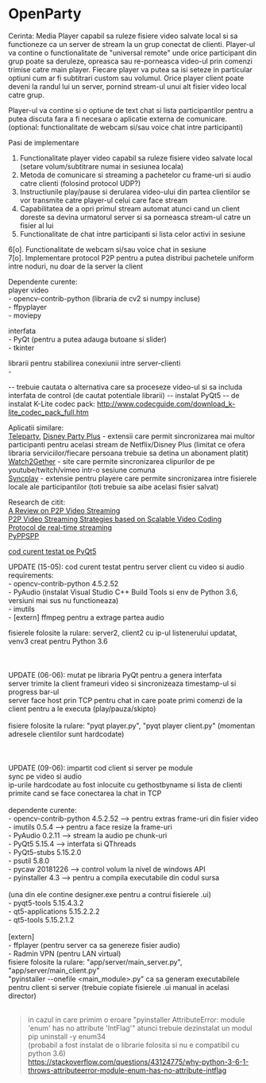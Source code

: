 # OpenParty

Cerinta: Media Player capabil sa ruleze fisiere video salvate local si sa functioneze ca un server de stream la un grup conectat de clienti. 
Player-ul va contine o functionalitate de "universal remote" unde orice participant din grup poate sa deruleze, opreasca sau re-porneasca video-ul prin comenzi trimise catre main player. Fiecare player va putea sa isi seteze in particular optiuni cum ar fi subtitrari custom sau volumul.
Orice player client poate deveni la randul lui un server, pornind stream-ul unui alt fisier video local catre grup.

Player-ul va contine si o optiune de text chat si lista participantilor pentru a putea discuta fara a fi necesara o aplicatie externa de comunicare. (optional: functionalitate de webcam si/sau voice chat intre participanti)

Pasi de implementare
1. Functionalitate player video capabil sa ruleze fisiere video salvate local (setare volum/subtitrare numai in sesiunea locala)
2. Metoda de comunicare si streaming a pachetelor cu frame-uri si audio catre clienti (folosind protocol UDP?)
3. Instructiunile play/pause si derularea video-ului din partea clientilor se vor transmite catre player-ul celui care face stream
4. Capabilitatea de a opri primul stream automat atunci cand un client doreste sa devina urmatorul server si sa porneasca stream-ul catre un fisier al lui
5. Functionalitate de chat intre participanti si lista celor activi in sesiune

6[o]. Functionalitate de webcam si/sau voice chat in sesiune <br>
7[o]. Implementare protocol P2P pentru a putea distribui pachetele uniform intre noduri, nu doar de la server la client


Dependente curente: <br>
  player video <br>
    - opencv-contrib-python (libraria de cv2 si numpy incluse) <br>
    - ffpyplayer <br>
    - moviepy <br>

  interfata <br>
    - PyQt (pentru a putea adauga butoane si slider) <br>
    - tkinter <br>
  
  librarii pentru stabilirea conexiunii intre server-clienti <br>
    - <br>
    
    
  -- trebuie cautata o alternativa care sa proceseze video-ul si sa includa interfata de control (de cautat potentiale librarii)
	-- instalat PyQt5
	-- de instalat K-Lite codec pack: http://www.codecguide.com/download_k-lite_codec_pack_full.htm
  
  
  
  Aplicatii similare: <br> 
  [Teleparty](https://www.netflixparty.com/), [Disney Party Plus](https://chrome.google.com/webstore/detail/disney-plus-party/pidpgkcioikhdjahlehighfgmaopdbkk?hl=en) - extensii care permit sincronizarea mai multor participanti pentru acelasi stream de Netflix/Disney Plus (limitat ce ofera libraria serviciilor/fiecare persoana trebuie sa detina un abonament platit) <br>
  [Watch2Gether](https://w2g.tv/?lang=en) - site care permite sincronizarea clipurilor de pe youtube/twitch/vimeo intr-o sesiune comuna <br>
  [Syncplay](https://github.com/Syncplay/syncplay) - extensie pentru playere care permite sincronizarea intre fisierele locale ale participantilor (toti trebuie sa aibe acelasi fisier salvat) <br>
  
  Research de citit: <br>
  [A Review on P2P Video Streaming](https://arxiv.org/ftp/arxiv/papers/1304/1304.1235.pdf) <br>
  [P2P Video Streaming Strategies based on Scalable Video Coding](https://www.elsevier.es/en-revista-journal-applied-research-technology-jart-81-articulo-p2p-video-streaming-strategies-based-S1665642315300109) <br>
  [Protocol de real-time streaming](https://p2psp.org/) <br>
  [PyPPSPP](https://github.com/justas-/PyPPSPP) <br>
  
  [cod curent testat pe PyQt5](https://github.com/baoboa/pyqt5/blob/master/examples/multimediawidgets/player.py) <br>
  
UPDATE (15-05): cod curent testat pentru server client cu video si audio <br>
requirements:  <br>
	- opencv-contrib-python 4.5.2.52 <br>
	- PyAudio (instalat Visual Studio C++ Build Tools si env de Python 3.6, versiuni mai sus nu functioneaza) <br>
	- imutils <br>
	- [extern] ffmpeg pentru a extrage partea audio
	
fisierele folosite la rulare: server2, client2 cu ip-ul listenerului updatat, venv3 creat pentru Python 3.6	<br>  
<br><br>
UPDATE (06-06): mutat pe libraria PyQt pentru a genera interfata <br>
		server trimite la client frameuri video si sincronizeaza timestamp-ul si progress bar-ul <br>
		server face host prin TCP pentru chat in care poate primi comenzi de la client pentru a le executa (play/pauza/skipto) <br>
<br>
fisiere folosite la rulare: "pyqt player.py", "pyqt player client.py" (momentan adresele clientilor sunt hardcodate) <br>
<br><br><br>
UPDATE (09-06): impartit cod client si server pe module <br>
		sync pe video si audio <br>
		ip-urile hardcodate au fost inlocuite cu gethostbyname si lista de clienti primite cand se face conectarea la chat in TCP <br>
<br>
dependente curente:  <br>
	- opencv-contrib-python 4.5.2.52 --> pentru extras frame-uri din fisier video <br>
	- imutils               0.5.4    --> pentru a face resize la frame-uri <br>
	- PyAudio               0.2.11   --> stream la audio pe chunk-uri <br>
	- PyQt5                 5.15.4 	 --> interfata si QThreads <br>
	- PyQt5-stubs           5.15.2.0 <br>
	- psutil                5.8.0    <br>
	- pycaw                 20181226 --> control volum la nivel de windows API <br>
	- pyinstaller           4.3 	 --> pentru a compila executabile din codul sursa <br>
	<br>
	(una din ele contine designer.exe pentru a contrui fisierele .ui) <br>
	- pyqt5-tools           5.15.4.3.2 <br>
	- qt5-applications      5.15.2.2.2 <br>
	- qt5-tools             5.15.2.1.2 <br>
	<br>
	[extern] <br>
	- ffplayer (pentru server ca sa genereze fisier audio) <br>
	- Radmin VPN (pentru LAN virtual) <br>
fisiere folosite la rulare: "app/server/main_server.py", "app/server/main_client.py" <br>
"pyinstaller --onefile <main_module>.py" ca sa generam executabilele pentru client si server (trebuie copiate fisierele .ui manual in acelasi director) <br>
<br>
> in cazul in care primim o eroare "pyinstaller AttributeError: module 'enum' has no attribute 'IntFlag'" atunci trebuie dezinstalat un modul <br>
> pip uninstall -y enum34 <br>
(probabil a fost instalat de o librarie folosita si nu e compatibil cu python 3.6) <br>
https://stackoverflow.com/questions/43124775/why-python-3-6-1-throws-attributeerror-module-enum-has-no-attribute-intflag <br>
